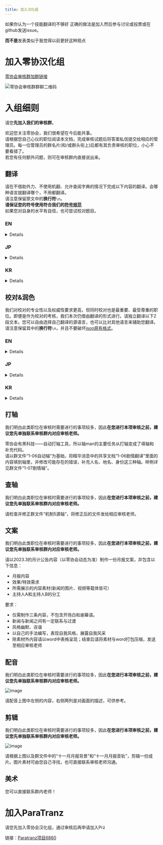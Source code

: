 ```yaml
---
title: 加入汉化组
---
```


如果你认为一个技能翻译的不够好 正确的做法是加入然后参与讨论或投票或在github发送issue。

**而不是**发表类似于我觉得以前更好这种观点

# 加入零协汉化组

[零协会审核群加群链接](http://qm.qq.com/cgi-bin/qm/qr?_wv=1027&k=S35jbCNIHBlrmez-3mNw2w4rMEz8XmSL&authKey=%2B3Y8zQHw4OGFeON4GKfHdQM44jkKd%2B6YQxMAp3vdLAft018xJdzn%2FcSGTb2ghTno&noverify=0&group_code=374773207)

![零协会审核群群聊二维码](/img/page/57a21c56-20fe-48a6-9211-71ff4331a281.png)

# 入组细则
请您**先加入我们的审核群**。

欢迎您关注零协会，我们很希望在今后能共事。  
请根据您自己心仪的职位阅读本文档，完成审核试题后将答案私信提交给相应的管理员。每一位管理员的群名片(和/或群头衔上)后都有其负责审核的职位，小心不要看错了。  
若您有任何额外问题，则可在审核群内直接说出来。

## 翻译
请在不借助外力、不使用机翻、允许查阅字典的情况下完成以下内容的翻译。会哪种语言就翻译哪个，不用都翻译。  
请注意保留原文中的**换行符**```\n```。  
**请保证您的符号使用符合我们的**[**符号规范**](https://www.zeroasso.top/docs/translate/punctuation)  
如果您对自身的水平有自信，也可尝试校对题目。
### EN
<details>

> 第一部分：  
> "A heart torn into thousands of pieces must be kept from all eyes, thus it burrowed into the ground and tangled itself. Yet, someone has to pull up these thorny roots, as there is no wound that can remain unearthed. The Sinners gave each other looks. Being coiled in piercing, sharp pain was something to avoid even in one’s dreams."
> 
> 第二部分：  
> A field of white, yet somehow dark flowers is ahead.\nThe sky is red, the air windy and bleak.\n\nOne giant flower flutters amidst the field.\n\nIt resembles a person waving from afar. You wave out of nostalgia.\n\nIn an instant, all the flowers went awash with red,\nsimultaneously turning to face you.\n\nAfter staring into us for a little while,\ntheir red petals flew at us.\n\nIt was like a punishment for making a half-hearted gesture.\n\n
> 
> 第三部分：  
> You don’t fear the pointed gun.\n\nEven if they were to pull the trigger…\n\nIt doesn’t matter how many times the hammer strikes.\n\nYou know the bullet will hit that person’s head.\n\nIn the blink of an eye,\nthe gun aimed at their own temple,\nand soon fired.\n\nThe person was gone,\nleaving an ashen coat on the floor.

</details>

### JP
<details>

> 幻想体  
> ロボトミーコーポレーションのエネルギー源
> 
> ロボトミーコーポレーションでは、幻想体という名前のモノを利用してエネルギーを生産していました。にわかに、そして急速にロボトミーコーポレーションは没落し、幻想体と一部の職員は身動きが取れないまま閉じ込められてしまいました。
> 
> 閉じ込められた社員遺族に対する見舞金支給の有無は大した問題ではありませんが、ここで問題になるのは幻想体です。閉じ込められた職員をランチにしながら、まだ支部のどこかで幻想体たちが徘徊しています。幻想体から生産されたエンケファリン（今更ですが、あの名高いエンケファリン燃料の原産地がまさに幻想体なのでした！）を回収しなければならないということも忘れないでください。
> 
> [注意] - 幻想体図鑑は提供されず、逆に自ら制作して会社に報告することになります。また、許可無くエンケファリンを失敬する支離滅裂な悪行は厳重に処罰されます。

</details>

### KR
<details>

> E.G.O  
> 환상체로부터 비롯된 유용한 도구
> 
> 로보토미 코퍼레이션엔 환상체로부터 무기와 방어구까지 추출할 수 있는 기술도 있었습니다. 소문에 따르면, 전투 경험이 전무한 자라도 자연스럽게 사용법을 알게 되었으며, 그 위력의 잠재성은 컸다고 합니다. (예전에 이름 날리던 해결사인 [보안 검열]이 E.G.O를 사용했다는 소문도 있습니다만... 그 명성은 이제는 옛말일 뿐이겠죠.) 안타깝게도 본사에 있던 E.G.O들은 모두 소실되었지만 다른 지부들엔 아직 남아있는 것으로 확인했습니다. 이런 위험천만한 대량 살상력이 잠재된 무기들을 지하에 내버려 둬서는 곤란하죠! 전문적으로 훈련이 된 우리 직원들이 안전하게 회수할 예정입니다.
> 
> [주의] - 회사 일을 돕겠다는 오지랖으로라도 수감자들이 지급된 것 외에 다른 E.G.O를 건드릴 상황은 만들지 않는 게 안전할 겁니다.

</details>

## 校对&润色
我们对校对的专业性以及权威性要求更高，但同时校对也是最重要、最受尊重的职位。即便是作为校对的考核，我们本次仍借由翻译的形式进行。请独立翻译以下2段文本。您可以自由选择自己翻译的源语言，也可以比对其他语言来辅助您翻译。  
请注意保留其中的**换行符**```\n```，并且不要破坏[json原有格式](https://www.zeroasso.top/docs/translate/punctuation#%E7%90%86%E8%A7%A3json%E6%A0%BC%E5%BC%8F)。
### EN
<details>

**第一段**  
```json
    {
      "id": 901026,
      "name": "",
      "subDesc": "",
      "desc": "A cluster of eyes looks this way.\nThe thing in the middle has the appearance of a tree branch, but it is human.\n\nHeaven sometimes burrows;\nother times, it makes a home in the heart.\n\nOnce taken root, that heaven\nwill only be visible through the eyes of others.",
      "options": [
        {
          "message": "Close your eyes.",
          "result": [
            "Even with one’s eyes closed, heaven is there.\n\nAs long as heaven is lodged in,\nthere is no way to avert your gaze\nfrom what you wish not to see.\n\nMeaning, you may only see\nwhat it wants you to see.\n\nEven though one’s eyes were closed,\none’s sight remained open.\n\nIt will be forever impossible to close."
          ]
        },
        {
          "message": "Return the gaze.",
          "result": [
            "You stare into it without blinking.\n\nIts eyes won’t so much as flinch.\n\nThose eyes don’t care if the host twitches in pain.\n\nYou are not what the eyes are looking at.\n\nIt must be heaven somewhere behind me."
          ]
        }
      ]
    },
```
    
**第二段**  
```json
    {
      "id": 901027,
      "name": "",
      "subDesc": "",
      "desc": "Oh, how blue this is.\n\nThe pure hue of blue\nallows nothing to approach.\n\nWhen you try to go near, your body is pushed away.\nAnd yet, it is so, so blue.\n\nYou wish to have that color.\n\nThe irresistible allure\nis almost tearing you apart.",
      "options": [
        {
          "message": "Forward.",
          "result": [
            "Blue.\n\nIt’s blue.\n\nWe’re blue.\n\nI’m blue too.\n\nDEEPYETFAINTGLOOMYYETMERRYFRIGIDYET\nWARMSHARPYETSOFTCOOLYETSWELTERING"
          ]
        },
        {
          "message": "Backward.",
          "result": [
            "Alas, we are but impurities.\n\nTo be truly blue,\nthe one with the true blue\nmust be left alone in one’s blueness.\n\nWe were bounced off.\n\nA strange, uplifting aura\nshrouded us."
          ]
        },
        {
          "message": "Take your leave.",
          "result": [
            "You gathered your wits and turned away.\n\nYou mustn’t fall for its temptation.\n\nYou will keep your eyes away from it,\nand forget that you ever saw such a thing."
          ]
        }
      ]
    },
```
</details>

### JP
<details>

**第一段**  
```json
    {
      "id": 901026,
      "name": "",
      "subDesc": "",
      "desc": "沢山の目玉がこちら見つめる。\n真ん中にあるのは木の枝のように見えるが、人間だ。\n\n天国は喰い込むこともあるが\nときには心の中に寄生する。\n\n一度刺さってしまった天国は私ではない\n誰かの目でしか見られないだろう。",
      "options": [
        {
          "message": "目を閉じる。",
          "result": [
            "目を閉じても見えるのが天国だ。\n\n天国が刺さっている以上\n私が見たくないものを\n見ずにいることはできない。\n\nつまり、これが見たがっている\nものだけを見なければならないということだ。\n\n私は目を閉じていたが、\n同時に目を開けていた。\n\n永遠に閉じることはできないだろう。"
          ]
        },
        {
          "message": "目を合わせる。",
          "result": [
            "瞬きせず、そのまま見つめ返す。\n\nこれの目玉は微動だにしない。\n\n人が苦しさに悶えても、瞳は気にも留めない。\n\nこれらが見つめているのは私ではない。\n\n私の後ろにあるはずの、どこかの天国だろう。"
          ]
        }
      ]
    },
```
    
**第二段**  
```json
    {
      "id": 901027,
      "name": "",
      "subDesc": "",
      "desc": "ああ、これはあまりにも青い。\n\nこの純粋な青さは\nいかなるものも近寄せない。\n\n近づこうとするほど体が押し返される。\nしかし、それはあまりにも青い。\n\n青くなりたい。\n\nあまりにも強い衝動に\n身体が裂けてしまいそうだ。",
      "options": [
        {
          "message": "進む。",
          "result": [
            "青い。\n\n青い。\n\n私たちも青い。\n\n私も青い。\n\nこくもうすくゆううつながらもゆかいでさむくも\nあつくするどくもやわらくすずしくもむしあつい"
          ]
        },
        {
          "message": "押し返される。",
          "result": [
            "しかし、私たちは不純物だ。\n\n本当に青くなりたいのなら\n真の青さを持ったものを\n青さとすべきだ。\n\n私たちはそのまま弾き返された。\n\nなんだかよく分からない高揚感が\n私たちを包み込んだ。"
          ]
        },
        {
          "message": "急いで離れる。",
          "result": [
            "正気を取り戻して目を背けた。\n\nあれに引っ張られていけない。\n\nあんなものを見ることも、\n見た記憶さえ残してはいけない。"
          ]
        }
      ]
    },
```
</details>

### KR
<details>

**第一段**  
```json
    {
      "id": 901026,
      "name": "",
      "subDesc": "",
      "desc": "여러 눈알이 이쪽을 바라본다.\n가운데 있는 것은 나무가지 같이 보이지만 사람이다.\n\n천국은 파고들기도 하지만\n때로는 마음속에 기생한다.\n\n한번 박혀버린 천국은 내가 아닌\n누군가의 눈으로밖에 보지 못할 것이다.",
      "options": [
        {
          "message": "눈을 감는다.",
          "result": [
            "눈을 감아도 보이는 것이 천국이다.\n\n천국이 박혀있는 이상\n내가 보고 싶지 않은 것을\n보지 않을 수는 없다.\n\n그 말은 이것이 보고 싶어 하는\n것만을 보아야 하는 것이다.\n\n나는 눈을 감고 있었지만,\n동시에 눈을 뜨고 있었다.\n\n영원히 감을 수 없을 것이다."
          ]
        },
        {
          "message": "마주한다.",
          "result": [
            "눈을 깜빡이지 않고 그대로 바라본다.\n\n이것의 눈알은 미동조차 하지 않는다.\n\n사람이 괴로움에 움찔거려도 눈동자는 개의치 않는다.\n\n이것들이 바라보는 것은 내가 아니다.\n\n내 뒤에 있을 어딘가의 천국일 것이다."
          ]
        }
      ]
    },
```

**第二段**  
```json
    {
      "id": 901027,
      "name": "",
      "subDesc": "",
      "desc": "아아, 이것은 너무나 파랗다.\n\n이 순수한 푸르름은 그 무엇도\n가까이 오게 두지 않는다.\n\n다가가고자 할수록 몸이 밀려난다.\n그러나 그것은 너무나 파랗다.\n\n파랗고 싶어진다.\n\n너무나 강한 이끌림에\n몸이 찢겨나갈 것만 같다.",
      "options": [
        {
          "message": "나아간다.",
          "result": [
            "파랗다.\n\n파랗다.\n\n우리도 파랗다.\n\n나도 파랗다.\n\n짙고도연하고울적하고도유쾌하고시리고도따뜻\n하고날카롭고도부드럽고서늘하면서도후덥하다"
          ]
        },
        {
          "message": "밀려난다.",
          "result": [
            "그러나 우리는 불순물이다.\n\n진정 파랗고 싶다면\n진정한 푸르름을 가진 것을\n푸름으로 두어야 한다.\n\n우리는 그대로 튕겨 나왔다.\n\n무언가 모를 고양감이\n우리를 감싸 안았다."
          ]
        },
        {
          "message": "서둘러 떠난다.",
          "result": [
            "정신을 바르게 하고 눈을 피했다.\n\n저것에 이끌려서는 안 된다.\n\n저런 것을 보는 것도,\n보았던 기억조차도 남겨서는 안 된다."
          ]
        }
      ]
    },
```

</details>

## 打轴
我们明白此类职位在审核时需要进行的事项较多，因此**在您进行本项审核之前，建议您先单独联系审核群内对应审核老师。**

零协会有黑科技——自动打轴工具，所以轴man的主要任务从打轴变成了填轴和补充代码。  
请以群文件“1-06自动轴”为基础，将精华消息中的共享文档“1-06剧情翻译”里面的内容填到轴里，并修改可能存在的错误，补充人名、地名、身份这三种轴。样例详见群文件“1-07剧情轴”。
## 查轴
我们明白此类职位在审核时需要进行的事项较多，因此**在您进行本项审核之前，建议您先单独联系审核群内对应审核老师。**

请检查并修正群文件“机制5源轴”，将修正后的文件发给相应审核老师。
## 文案
我们明白此类职位在审核时需要进行的事项较多，因此**在您进行本项审核之前，建议您先单独联系审核群内对应审核老师。**

请以2023.3的月计公告内容（以零协会动态为准）制作一份月报文案，并包含以下信息：  
- 月报内容  
- 效果/特效需求  
- 所需展示的内容素材(新闻的图片、视频等载体皆可）  
- 主持人A和主持人B的分工

要求：  
- 仅需制作三条内容，不包含开场白和谢幕语。  
- 新闻与新闻之间有一定联系与过渡  
- 风格幽默、诙谐  
- 以自己的手法编写，表现自我风格，展露自我风采  
- 除素材外内容请以word中表格呈现；结束后请将素材与word打包压缩，发送至相应审核老师  

## 配音
我们明白此类职位在审核时需要进行的事项较多，因此**在您进行本项审核之前，建议您先单独联系审核群内对应审核老师。**

![image](/img/page/voiceOver.png)

请配音上图中左侧的内容，右侧两列是对画面的描述，可供参考。
## 剪辑
我们明白此类职位在审核时需要进行的事项较多，因此**在您进行本项审核之前，建议您先单独联系审核群内对应审核老师。**

![image](/img/page/vidEditing.png)

请根据上图以及群文件中的“十一月月报背景”和“十一月月报音轨”，剪辑一份成片。图片素材可由您自己寻找，也可直接联系审核老师沟通。
## 美术
您可以直接联系群内老师！

# 加入ParaTranz
请您先加入零协会汉化组，通过审核后再申请加入Prz

链接：[Paratranz项目6860](https://paratranz.cn/projects/6860)
